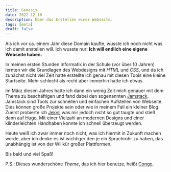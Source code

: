 ```yaml
---
title: Genesis
date: 2022-12-10
description: Über das Erstellen einer Webseite.
tags: [meta]
draft: false
---
```

Als ich vor ca. einem Jahr diese Domain kaufte, wusste ich noch nicht was ich damit anstellen will. Ich wusste nur: **Ich will endlich eine eigene Webseite haben.**

In meinen ersten Stunden Informatik in der Schule (vor über 10 Jahren) lernten wir die Grundlagen des Webdesigns mit *HTML* und *CSS*, und da ich zunächst nicht viel Zeit hatte erstellte ich genau mit diesen Tools eine kleine Startseite. Mehr schlecht als recht aber immerhin hatte ich etwas.

Im März diesen Jahres hatte ich dann ein wenig Zeit mich genauer mit dem Thema zu beschäftigen und fand dabei den sogenannten [Jamstack](https://jamstack.org). Jamstack sind Tools zur schnellen und einfachen Aufstellen von Webseite. Dies können große Projekte sein oder wie in meinem Fall ein kleiner Blog. Zuerst probierte ich [Jekyll](https://jekyllrb.com/) was mir jedoch nicht so gut taugte und stieß dann auf [Hugo](https://gohugo.io/). Mit einer Vielzahl an modernen Designs und einer klinderleichten Handhaben konnte ich schnell überzeugt werden.

Heute weiß ich zwar immer noch nicht, was ich hiermit in Zukunft machen werde, aber ich denke es ist wichtiger den je ein Sprachrohr zu haben, das unabhängig ist von der Willkür großer Plattformen.

Bis bald und viel Spaß!

P.S.: Dieses wunderschöne *Theme*, das ich hier benutze, heißt [Congo](https://git.io/hugo-congo).
